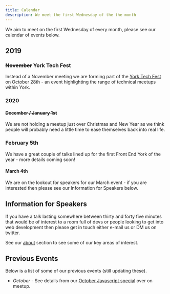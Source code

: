 ```yaml
---
title: Calendar
description: We meet the first Wednesday of the the month
---
```


We aim to meet on the first Wednesday of every month, please see our calendar of events below.

## 2019

### ~~November~~ York Tech Fest

Instead of a November meeting we are forming part of the [York Tech Fest](https://yorktechfest.github.io/) on October 28th - an event highlighting the range of technical meetups within York.

### 2020

#### ~~December / January 1st~~

We are not holding a meetup just over Christmas and New Year as we think people will probably need a little time to ease themselves back into real life.

<div class="highlight">
  <h3>February 5th</h3>
  We have a great couple of talks lined up for the first Front End York of the year - more details coming soon!
</div>

#### March 4th

We are on the lookout for speakers for our March event - if you are interested then please see our Information for Speakers below.


## Information for Speakers

If you have a talk lasting somewhere between thirty and forty five minutes that would be of interest to a room full of devs or people looking to get into web development then please get in touch either e-mail us or DM us on twitter.

See our [about](/about/) section to see some of our key areas of interest.

## Previous Events

Below is a list of some of our previous events (still updating these).

* *October* - See details from our [October Javascript special](https://www.meetup.com/YorkDevelopers/events/265085707/) over on meetup.

